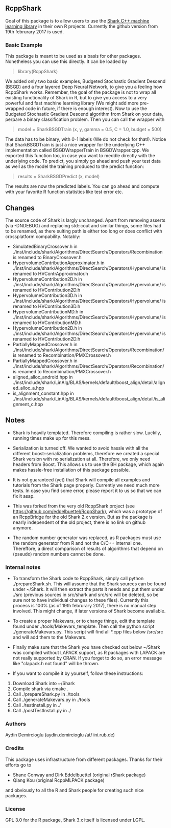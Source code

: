 ## RcppShark

Goal of this package is to allow users to use the 
[Shark C++ machine learning library](http://image.diku.dk/shark/sphinx_pages/build/html/index.html)
in their own R projects. Currently the github version from 19th februrary 2017 is used.



### Basic Example 

This package is meant to be used as a basis for other packages. Nonetheless you can use this directly.
It can be loaded by 

> library(RcppShark)

We added only two basic examples, Budgeted Stochastic Gradient Descend (BSGD) and a four layered Deep Neural Network, to give you a feeling how RcppShark works. Remember, the goal of the package is not to wrap all existing functionality of Shark in R, but to give you access to a very powerful and fast machine learning library (We might add more pre-wrapped code in future, if there is enough interest). Now to use the Budgeted Stochastic Gradient Descend algorithm from Shark on your data, perpare a binary classification problem. Then you can call the wrapper with

> model = SharkBSGDTrain (x, y, gamma = 0.5, C = 1.0, budget = 500)

The data has to be binary, with 0-1 labels (We do not check for that!). Notice that SharkBSGDTrain is just a nice wrapper for the underlying C++ implementation called BSGDWrapperTrain in BSGDWrapper.cpp. We exported this function too, in case you want to meddle directly with the underlying code. To predict, you simply go ahead and push your test data as well as the model the training produced to the predict function:

> results = SharkBSGDPredict (x, model)

The results are now the predicted labels. You can go ahead and compute with your favorite R function statistics like test error etc.


## Changes

The source code of Shark is largly unchanged. Apart from removing asserts (via -DNDEBUG) and replacing std::cout and similar things, some files had to be renamed, as there sulting path is either too long or does conflict with crossplatform compability. Notably:

- SimulatedBinaryCrossover.h in ./inst/include/shark/Algorithms/DirectSearch/Operators/Recombination is renamed to BinaryCrossover.h
- HypervolumeContributionApproximator.h in ./inst/include/shark/Algorithms/DirectSearch/Operators/Hypervolume/ is renamed to HVContrApproximator.h
- HypervolumeContribution2D.h in ./inst/include/shark/Algorithms/DirectSearch/Operators/Hypervolume/  is renamed to  HVContribution2D.h
- HypervolumeContribution3D.h in ./inst/include/shark/Algorithms/DirectSearch/Operators/Hypervolume/  is renamed to  HVContribution3D.h
- HypervolumeContributionMD.h in ./inst/include/shark/Algorithms/DirectSearch/Operators/Hypervolume/  is renamed to  HVContributionMD.h
- HypervolumeContribution2D.h in ./inst/include/shark/Algorithms/DirectSearch/Operators/Hypervolume/  is renamed to  HVContribution2D.h
- PartiallyMappedCrossover.h in ./inst/include/shark/Algorithms/DirectSearch/Operators/Recombination/ is renamed to Recombination/PMXCrossover.h
- PartiallyMappedCrossover.h in ./inst/include/shark/Algorithms/DirectSearch/Operators/Recombination/ is renamed to Recombination/PMXCrossover.h
- aligned_alloc_android.hpp in ./inst/include/shark/LinAlg/BLAS/kernels/default/boost_align/detail/aligned_alloc_a.hpp
- is_alignment_constant.hpp in ./inst/include/shark/LinAlg/BLAS/kernels/default/boost_align/detail/is_alignment_c.hpp





## Notes

- Shark is heavily templated. Therefore compiling is rather slow. Luckily, running times make up for this mess.

- Serialization is turned off. We wanted to avoid hassle with all the different boost::serialization problems, therefore we created a special Shark version with no serialization at all. Therefore, we only need headers from Boost. This allows us to use the BH package, which again makes hassle-free installation of this package possible.

- It is not guaranteed (yet) that Shark will compile all examples and tutorials from the Shark page properly. Currently we need much more tests. In case you find some error, please report it to us so that we can fix it asap.

- This was forked from the very old RcppShark project (see https://github.com/eddelbuettel/RcppShark), which was a prototype of an RcppBridge for the old Shark 2.x version. But as the package is nearly independent of the old project, there is no link on github anymore.

- The random number generator was replaced, as R packages must use the random generator from R and not the C/C++ internal one. Thereffore, a direct comparison of results of algorithms that depend on (pseudo) random numbers cannot be done.



### Internal notes

- To transform the Shark code to RcppShark, simply call python ./prepareShark.sh. This will assume that the Shark sources can be found under ~/Shark. It will then extract the parts it needs and put them under ./src (previous sources in src/shark and src/src will be deleted, so be sure not to have individual changes to these files). Currently this process is 100% (as of 19th februrary 2017), there is no manual step involved. This might change, if later versions of Shark become available.

- To create a proper Makevars, or to change things, edit the template found under ./tools/Makevars_template. Then call the python script ./generateMakevars.py. This script will find all *.cpp files below /src/src and will add them to the Makevars. 

- Finally make sure that the Shark you have checked out below ~/Shark was compiled without LAPACK support, as R packages with LAPACK are not really supported by CRAN. If you forget to do so, an error message like "clapack.h not found" will be thrown. 

- If you want to compile it by yourself, follow these instructions:

1. Download Shark into ~/Shark
2. Compile shark via cmake .
3. Call ./prepareShark.py in ./tools
4. Call ./generateMakevars.py in ./tools
5. Call ./testInstall.py in ./
6. Call ./postTestInstall.py in ./


### Authors

Aydin Demircioglu (aydin.demircioglu /at/ ini.rub.de)



### Credits

This package uses infrastructure from different packages. Thanks for their efforts go to

- Shane Conway and Dirk Eddelbuettel (original rShark package)
- Qiang Kou (original RcppMLPACK package)

and obviously to all the R and Shark people for creating such nice packages.



### License

GPL 3.0 for the R package, Shark 3.x itself is licensed under LGPL.

